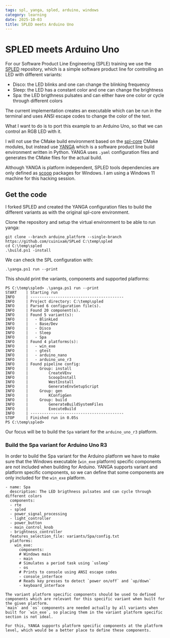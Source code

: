 ```yaml
---
tags: spl, yanga, spled, arduino, windows
category: learning
date: 2025-10-03
title: SPLED meets Arduino Uno
---
```


# SPLED meets Arduino Uno

For our Software Product Line Engineering (SPLE) training we use the [SPLED](https://github.com/avengineers/SPLed) repository,
which is a simple software product line for controlling an LED with different variants:

- Disco: the LED blinks and one can change the blinking frequency
- Sleep: the LED has a constant color and one can change the brightness
- Spa: the LED brigthness pulsates and can either have one color or cycle through different colors

The current implementation creates an executable which can be run in the terminal and uses ANSI escape codes to change the color of the text.

What I want to do is to port this example to an Arduino Uno, so that we can control an RGB LED with it.

I will not use the CMake build environment based on the [spl-core](https://github.com/avengineers/spl-core) CMake modules,
but instead use [YANGA](https://github.com/cuinixam/yanga) which is a software product line build environment written in Python.
YANGA uses `.yaml` configuration files and generates the CMake files for the actual build.

Although YANGA is platform independent, SPLED tools dependencies are only defined as [scoop](https://scoop.sh/) packages for Windows.
I am using a Windows 11 machine for this hacking session.

## Get the code

I forked SPLED and created the YANGA configuration files to build the different variants as with the original spl-core environment.

Clone the repository and setup the virtual environment to be able to run yanga:

```{code} powershell
git clone --branch arduino_platform --single-branch https://github.com/cuinixam/SPLed C:\temp\spled
cd C:\temp\spled
.\build.ps1 -install
```

We can check the SPL configuration with:

```{code} powershell
.\yanga.ps1 run --print
```

This should print the variants, components and supported platforms:

```
PS C:\temp\spled> .\yanga.ps1 run --print
START    | Starting run
INFO     | -----------------------------------------
INFO     | Project directory: C:\temp\spled
INFO     | Parsed 6 configuration file(s).
INFO     | Found 20 component(s).
INFO     | Found 5 variant(s):
INFO     |   - BlinkLed
INFO     |   - Base/Dev
INFO     |   - Disco
INFO     |   - Sleep
INFO     |   - Spa
INFO     | Found 4 platforms(s):
INFO     |   - win_exe
INFO     |   - gtest
INFO     |   - arduino_nano
INFO     |   - arduino_uno_r3
INFO     | Found pipeline config:
INFO     |     Group: install
INFO     |         CreateVEnv
INFO     |         ScoopInstall
INFO     |         WestInstall
INFO     |         GenerateEnvSetupScript
INFO     |     Group: gen
INFO     |         KConfigGen
INFO     |     Group: build
INFO     |         GenerateBuildSystemFiles
INFO     |         ExecuteBuild
INFO     | -----------------------------------------
STOP     | Finished run in 0.05s
PS C:\temp\spled>
```

Our focus will be to build the `Spa` variant for the `arduino_uno_r3` platform.

### Build the Spa variant for Arduino Uno R3

In order to build the Spa variant for the Arduino platform we have to make sure that the Windows executable (`win_exe` platform) specific components are not included when building for Arduino.
YANGA supports variant and platform specific components, so we can define that some components are only included for the `win_exe` platform.

```{code-block} yaml
- name: Spa
  description: The LED brigthness pulsates and can cycle through different colors
  components:
  - rte
  - spled
  - power_signal_processing
  - light_controller
  - power_button
  - main_control_knob
  - brightness_controller
  features_selection_file: variants/Spa/config.txt
  platforms:
    win_exe:
      components: 
      # Windows main
      - main
      # Simulates a period task using `usleep`
      - os
      # Prints to console using ANSI escape codes
      - console_interface
      # Reads key presses to detect `power on/off` and `up/down`
      - keyboard_interface
```

```{note}
The variant platform specific components should be used to defined components which are relevant for this specific variant when built for the given platform.
`main` and `os` components are needed actually by all variants when built for `win_exe`, so placing them in the variant platform specific section is not ideal.

For this, YANGA supports platform specific components at the platform level, which would be a better place to define these components.
```

```{code-block} yaml
